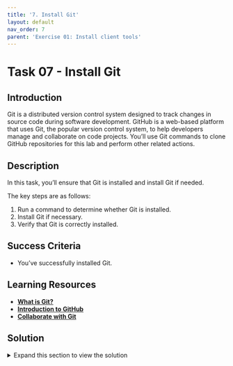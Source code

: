 ```yaml
---
title: '7. Install Git'
layout: default
nav_order: 7
parent: 'Exercise 01: Install client tools'
---
```


# Task 07 - Install Git 


<!--- Estimated time: 5 minutes---> 

## Introduction

Git is a distributed version control system designed to track changes in source code during software development. GitHub is a web-based platform that uses Git, the popular version control system, to help developers manage and collaborate on code projects. You’ll use Git commands to clone GitHub repositories for this lab and perform other related actions.

## Description

In this task, you’ll ensure that Git is installed and install Git if needed. 

The key steps are as follows:

1. Run a command to determine whether Git is installed.
1. Install Git if necessary.
1. Verify that Git is correctly installed.

## Success Criteria

- You’ve successfully installed Git.

## Learning Resources

- [**What is Git?**](https://learn.microsoft.com/en-us/devops/develop/git/what-is-git)
- [**Introduction to GitHub**](https://learn.microsoft.com/en-us/training/modules/introduction-to-github/)
- [**Collaborate with Git**](https://learn.microsoft.com/en-us/training/modules/collaborate-with-git/")

## Solution

<details markdown="block">
<summary>Expand this section to view the solution</summary>

1. Enter the following command at the Visual Studio Code Terminal window prompt and then select **Enter**. This command returns the Git version if Git is installed. 

    ```
    git --version
    ```

    ![gockp6up.png](../../media/gockp6up.png)

   {: .warning }
   > If Git is installed, skip the remaining steps in this task and move to the next task. Otherwise, complete the following steps to install Git.

1. Open a web browser and go to [**Git Downloads**](https://git-scm.com/download/). Select **Download for Windows**.

    ![48ji0470.png](../../media/48ji0470.png)

1. On the **Download for Windows** page, select **Click here to download**. The installer should start downloading immediately.

    ![pu37zyg6.png](../../media/pu37zyg6.png)

1. When the download completes, select **Open file**.

    ![2w3ijvzl.png](../../media/2w3ijvzl.png)

1. If a **User Account Control** dialog displays, select **Yes**.

    ![34e9oeua.png](../../media/34e9oeua.png)

1. In the **Git Setup** dialog, select **Install**. Wait while Git installs.

    ![mfjucmw6.png](../../media/mfjucmw6.png)

1. In the **Git Setup** dialog, select **Finish**.

    ![xh6259zj.png](../../media/xh6259zj.png)

1. Return to Visual Studio Code. Enter the following command at the Terminal window prompt and then select **Enter**. Verify that the command returns the Git version. 

    ```
    git --version
    ```

1. Leave Visual Studio Code open. You’ll use the tool again in the next task.

</details>
